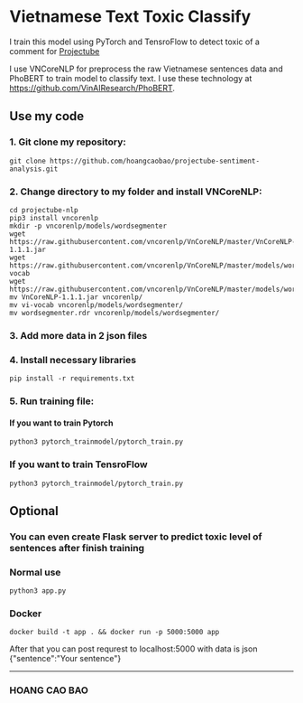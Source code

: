 # Vietnamese Text Toxic Classify
I train this model using PyTorch and TensroFlow to detect toxic of a comment for [Projectube](https://www.projectube.org/)

I use VNCoreNLP for preprocess the raw Vietnamese sentences data and PhoBERT to train model to classify text. I use these technology at https://github.com/VinAIResearch/PhoBERT.

## Use my code

### 1. Git clone my repository:
```
git clone https://github.com/hoangcaobao/projectube-sentiment-analysis.git
```

### 2. Change directory to my folder and install VNCoreNLP:
```
cd projectube-nlp
pip3 install vncorenlp
mkdir -p vncorenlp/models/wordsegmenter
wget https://raw.githubusercontent.com/vncorenlp/VnCoreNLP/master/VnCoreNLP-1.1.1.jar
wget https://raw.githubusercontent.com/vncorenlp/VnCoreNLP/master/models/wordsegmenter/vi-vocab
wget https://raw.githubusercontent.com/vncorenlp/VnCoreNLP/master/models/wordsegmenter/wordsegmenter.rdr
mv VnCoreNLP-1.1.1.jar vncorenlp/ 
mv vi-vocab vncorenlp/models/wordsegmenter/
mv wordsegmenter.rdr vncorenlp/models/wordsegmenter/
```
### 3. Add more data in 2 json files
### 4. Install necessary libraries
```
pip install -r requirements.txt
```
### 5. Run training file:
#### If you want to train Pytorch
```
python3 pytorch_trainmodel/pytorch_train.py
```
### If you want to train TensroFlow
```
python3 pytorch_trainmodel/pytorch_train.py
```
## Optional
### You can even create Flask server to predict toxic level of sentences after finish training
### Normal use
```
python3 app.py
```
### Docker
```
docker build -t app . && docker run -p 5000:5000 app
```
After that you can post requrest to localhost:5000 with data is json {"sentence":"Your sentence"}

---
### HOANG CAO BAO
